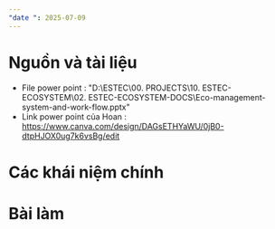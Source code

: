 ```yaml
---
"date ": 2025-07-09
---
```

# Nguồn và tài liệu

- File power point : "D:\ESTEC\00. PROJECTS\10. ESTEC-ECOSYSTEM\02. ESTEC-ECOSYSTEM-DOCS\Eco-management-system-and-work-flow.pptx"
- Link power point của Hoan : https://www.canva.com/design/DAGsETHYaWU/0jB0-dtpHJOX0ug7k6vsBg/edit

# Các khái niệm chính 


# Bài làm
